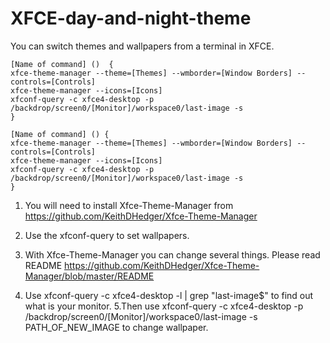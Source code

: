 # XFCE-day-and-night-theme
You can switch themes and wallpapers from a terminal in XFCE.



```
[Name of command] ()  {
xfce-theme-manager --theme=[Themes] --wmborder=[Window Borders] --controls=[Controls]
xfce-theme-manager --icons=[Icons]
xfconf-query -c xfce4-desktop -p /backdrop/screen0/[Monitor]/workspace0/last-image -s
}

[Name of command] () {
xfce-theme-manager --theme=[Themes] --wmborder=[Window Borders] --controls=[Controls]
xfce-theme-manager --icons=[Icons]
xfconf-query -c xfce4-desktop -p /backdrop/screen0/[Monitor]/workspace0/last-image -s
}
```


1. You will need to install Xfce-Theme-Manager from
https://github.com/KeithDHedger/Xfce-Theme-Manager

2. Use the xfconf-query to set wallpapers.

3. With Xfce-Theme-Manager you can change several things. Please read
README https://github.com/KeithDHedger/Xfce-Theme-Manager/blob/master/README

4. Use
xfconf-query -c xfce4-desktop -l | grep "last-image$"
to find out what is your monitor.
5.Then use
xfconf-query -c xfce4-desktop -p /backdrop/screen0/[Monitor]/workspace0/last-image -s PATH_OF_NEW_IMAGE
to change wallpaper.
